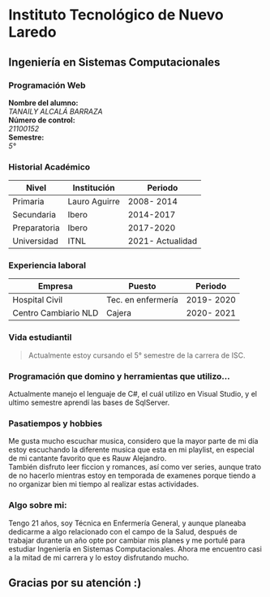 # Instituto Tecnológico de Nuevo Laredo 
## Ingeniería en Sistemas Computacionales  
### Programación Web 
**Nombre del alumno:**  
*TANAILY ALCALÁ BARRAZA*  
**Número de control:**  
*21100152*  
**Semestre:**  
*5°*
### Historial Académico  
| Nivel | Institución | Periodo |
|-------|-------------|---------|  
| Primaria | Lauro Aguirre | 2008- 2014 |
| Secundaria | Ibero       | 2014-2017  | 
| Preparatoria | Ibero     | 2017-2020  | 
| Universidad | ITNL      | 2021- Actualidad |

### Experiencia laboral  
| Empresa | Puesto | Periodo | 
|---------|--------|---------|
| Hospital Civil | Tec. en enfermería |2019- 2020|
| Centro Cambiario NLD | Cajera |2020- 2021|

### Vida estudiantil
>Actualmente estoy cursando el 5° semestre de la carrera de ISC.  

### Programación que domino y herramientas que utilizo...  
Actualmente manejo el lenguaje de C#, el cuál utilizo en Visual Studio, y el ultimo semestre aprendí las bases de SqlServer.  

### Pasatiempos y hobbies  
Me gusta mucho escuchar musica, considero que la mayor parte de mi día estoy escuchando la diferente musica que esta en mi playlist, en especial de mi cantante favorito que es Rauw Alejandro.  
También disfruto leer ficcion y romances, así como ver series, aunque trato de no hacerlo mientras estoy en temporada de examenes porque tiendo a no organizar bien mi tiempo al realizar estas actividades.  

### Algo sobre mi:  
Tengo 21 años, soy Técnica en Enfermería General, y aunque planeaba dedicarme a algo relacionado con el campo de la Salud, después de trabajar durante un año opte por cambiar mis planes y me portulé para estudiar Ingeniería en Sistemas Computacionales. Ahora me encuentro casi a la mitad de mi carrera y lo estoy disfrutando mucho.  

## Gracias por su atención :) 